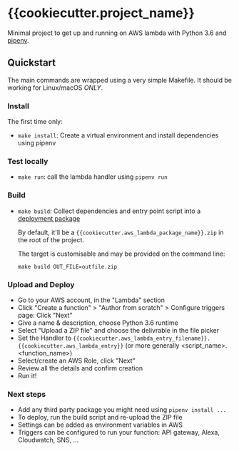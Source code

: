 # {{cookiecutter.project_name}}

Minimal project to get up and running on AWS lambda with Python 3.6 and [pipenv](http://docs.pipenv.org/).

## Quickstart

The main commands are wrapped using a very simple Makefile.
It should be working for Linux/macOS _ONLY_.

### Install

The first time only:
- `make install`: Create a virtual environment and install dependencies using pipenv

### Test locally

- `make run`: call the lambda handler using `pipenv run`

### Build

- `make build`: Collect dependencies and entry point script into a
  [deployment package](http://docs.aws.amazon.com/lambda/latest/dg/lambda-python-how-to-create-deployment-package.html)

  By default, it'll be a `{{cookiecutter.aws_lambda_package_name}}.zip` in the root of the project.

  The target is customisable and may be provided on the command line:

      make build OUT_FILE=outfile.zip

### Upload and Deploy

- Go to your AWS account, in the "Lambda" section
- Click "Create a function" > "Author from scratch" > Configure triggers page: Click "Next"
- Give a name & description, choose Python 3.6 runtime
- Select "Upload a ZIP file" and choose the delivrable in the file picker
- Set the Handler to `{{cookiecutter.aws_lambda_entry_filename}}.{{cookiecutter.aws_lambda_entry}}` (or more generally <script_name>.<function_name>)
- Select/create an AWS Role, click "Next"
- Review all the details and confirm creation
- Run it!

### Next steps

- Add any third party package you might need using `pipenv install ...`
- To deploy, run the build script and re-upload the ZIP file
- Settings can be added as environment variables in AWS
- Triggers can be configured to run your function: API gateway, Alexa, Cloudwatch, SNS, ...
